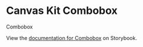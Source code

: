 # Canvas Kit Combobox

Combobox

View the
[documentation for Combobox](https://workday.github.io/canvas-kit/?path=/docs/features-combobox--docs)
on Storybook.
